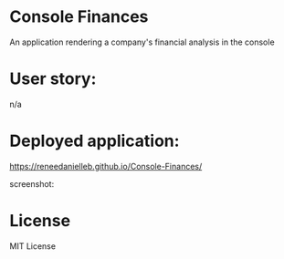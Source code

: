 # Console Finances
An application rendering a company's financial analysis in the console

# User story:
n/a

# Deployed application:
https://reneedanielleb.github.io/Console-Finances/

screenshot:

# License
MIT License
